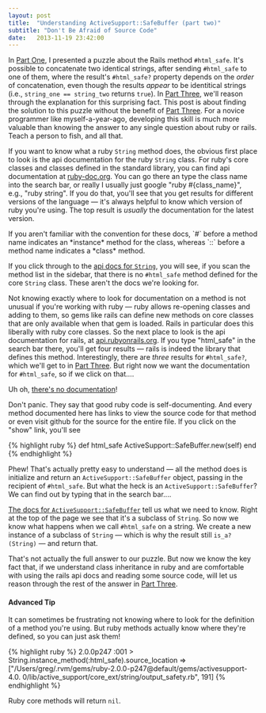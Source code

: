 ```yaml
---
layout: post
title:  "Understanding ActiveSupport::SafeBuffer (part two)"
subtitle: "Don't Be Afraid of Source Code"
date:   2013-11-19 23:42:00
---
```


In [Part One][part-one], I presented a puzzle about the Rails method
`#html_safe`. It's possible to concatenate two identical strings, after sending
`#html_safe` to one of them, where the result's
`#html_safe?` property depends on the *order* of concatenation, even though the results
*appear* to be identitical strings (i.e., `string_one == string_two` returns `true`).
In [Part Three][part-three], we'll reason through the explanation for this surprising fact. This post is about finding the solution to this puzzle without the benefit of [Part Three][part-three]. For a novice
programmer like myself-a-year-ago, developing this skill is much more valuable
than knowing the answer to any single question about ruby or rails. Teach a
person to fish, and all that.

<!--break-->

If you want to know what a ruby `String` method does, the obvious first place
to look is the api documentation for the ruby `String` class. For ruby's core
classes and classes defined in the standard library, you can find api
documentation at
<a href="http://ruby-doc.org/" target="_blank">ruby-doc.org</a>.
You can go there an type
the class name into the search bar, or really I usually just google "ruby #{class\_name}", e.g., "ruby string". If you do that, you'll see that you get results
for different versions of the language &mdash; it's always helpful to know which
version of ruby you're using. The top result is *usually* the documentation
for the latest version.

<aside>If you aren't familiar with the convention for these docs, `#` before a method name indicates an *instance* method for the class, whereas `::` before a method name indicates a *class* method.</aside>

If you click through to the <a href="http://ruby-doc.org/core/String.html" target="_blank">api docs for `String`</a>,
you will see, if you scan the method list in the sidebar, that there is no
`#html_safe` method defined for the core `String` class. These aren't the docs we're looking for.

Not knowing exactly where to look for documentation on a method is not unusual if
you're working with ruby &mdash; ruby allows re-opening classes and adding
to them, so gems like rails can define new methods on core classes that are only available when that gem is loaded. Rails in particular does this liberally with ruby core classes. So the next place
to look is the api documentation for rails, at <a href="http://api.rubyonrails.org" target="_blank">api.rubyonrails.org</a>.
If you type "html_safe" in the
search bar there, you'll get four results &mdash; rails is indeed the library
that defines this method. Interestingly, there are *three* 
results for `#html_safe?`, which we'll get to in [Part Three][part-three].
But right now we want the documentation for `#html_safe`, so if we click on that....

Uh oh, <a href="http://api.rubyonrails.org/classes/String.html#method-i-html_safe" target="_blank">there's no documentation</a>!

Don't panic. They say that good ruby code is self-documenting. And every method
documented here has links to view the source code for that method or even
visit github for the source for the entire file. If you click on the "show" link, you'll see

{% highlight ruby %}
def html_safe
  ActiveSupport​::SafeBuffer.new(self)
end
{% endhighlight %}

Phew! That's actually pretty easy to understand &mdash; all the method does is
initialize and return an `ActiveSupport::SafeBuffer` object, passing in the recipient of
`#html_safe`. But what the heck is an `ActiveSupport::SafeBuffer`? We can find
out by typing that in the search bar....

<a href="http://api.rubyonrails.org/classes/ActiveSupport/SafeBuffer.html" target="_blank">The docs for `ActiveSupport::SafeBuffer`</a> tell us what we need to
know. Right at the top of the page we see that it's a subclass
of `String`. So now we know what happens when we call `#html_safe` on a string. We create a
new instance of a subclass of `String` &mdash; which is why the result still
`is_a?(String)` &mdash; and return that.

That's not actually the full answer to our puzzle. But now we know the key fact
that, if we understand class inheritance in ruby and are comfortable with using the
rails api docs and reading some source code, will let us reason through the rest of the answer in
[Part Three][part-three].

#### Advanced Tip

It can sometimes be frustrating not knowing where to look for the definition
of a method you're using. But ruby methods actually know where they're defined,
so you can just ask them!

{% highlight ruby %}
2.0.0p247 :001 > String.instance_method(:html_safe).source_location
 => ["/Users/greg/.rvm/gems/ruby-2.0.0-p247@default/gems/activesupport-4.0.
0/lib/active_support/core_ext/string/output_safety.rb", 191]
{% endhighlight %}

Ruby core methods will return `nil`.

[part-one]: /blog/active-support-safe-buffer-1/
[part-three]: /blog/active-support-safe-buffer-3/
[part-four]: /blog/active-supprot-safe-buffer-4/
